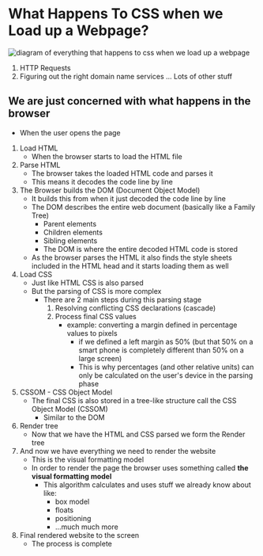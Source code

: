 # What Happens To CSS when we Load up a Webpage?
![diagram of everything that happens to css when we load up a webpage](https://i.imgur.com/i9eyUSv.png)

1. HTTP Requests
2. Figuring out the right domain name services
... Lots of other stuff


## We are just concerned with what happens in the browser
* When the user opens the page

1. Load HTML
    * When the browser starts to load the HTML file
2. Parse HTML
    * The browser takes the loaded HTML code and parses it
    * This means it decodes the code line by line
3. The Browser builds the DOM (Document Object Model)
    * It builds this from when it just decoded the code line by line
    * The DOM describes the entire web document (basically like a Family Tree)
        - Parent elements
        - Children elements
        - Sibling elements
        - The DOM is where the entire decoded HTML code is stored
    * As the browser parses the HTML it also finds the style sheets included in the HTML head and it starts loading them as well
4. Load CSS
    * Just like HTML CSS is also parsed
    * But the parsing of CSS is more complex
        - There are 2 main steps during this parsing stage
            1. Resolving conflicting CSS declarations (cascade)
            2. Process final CSS values
                * example: converting a margin defined in percentage values to pixels
                    - if we defined a left margin as 50% (but that 50% on a smart phone is completely different than 50% on a large screen)
                    - This is why percentages (and other relative units) can only be calculated on the user's device in the parsing phase
5. CSSOM - CSS Object Model
    * The final CSS is also stored in a tree-like structure call the CSS Object Model (CSSOM)
        - Similar to the DOM
6. Render tree
    * Now that we have the HTML and CSS parsed we form the Render tree
7. And now we have everything we need to render the website
    * This is the visual formatting model
    * In order to render the page the browser uses something called **the visual formatting model**
        - This algorithm calculates and uses stuff we already know about like:
            + box model
            + floats
            + positioning
            + ...much much more
8. Final rendered website to the screen
    * The process is complete
